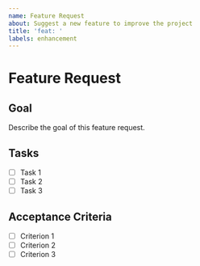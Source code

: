 ```yaml
---
name: Feature Request
about: Suggest a new feature to improve the project
title: 'feat: '
labels: enhancement
---
```


# Feature Request

## Goal
Describe the goal of this feature request.

## Tasks
- [ ] Task 1
- [ ] Task 2
- [ ] Task 3

## Acceptance Criteria
- [ ] Criterion 1
- [ ] Criterion 2
- [ ] Criterion 3